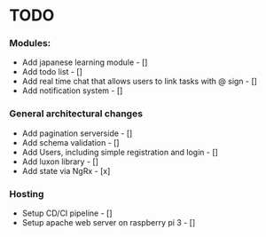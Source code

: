 

# TODO

  ### Modules:
  - Add japanese learning module - []
  - Add todo list - []
  - Add real time chat that allows users to link tasks with @ sign - []
  - Add notification system - []

  ### General architectural changes
  - Add pagination serverside - []
  - Add schema validation - []
  - Add Users, including simple registration and login - []
  - Add luxon library - []
  - Add state via NgRx - [x]

  ### Hosting
  - Setup CD/CI pipeline - []
  - Setup apache web server on raspberry pi 3 - []